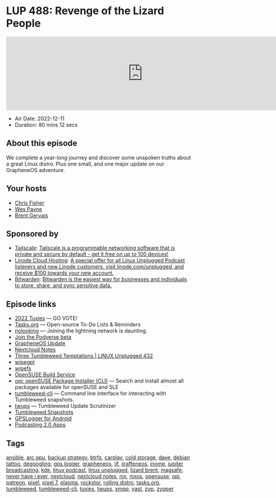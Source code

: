 # LUP 488: Revenge of the Lizard People

<iframe src="https://player.fireside.fm/v2/RUkczH-V+RyDB8caq?theme=dark" width="740" height="200" frameborder="0" scrolling="no"></iframe>

* Air Date: 2022-12-11
* Duration: 80 mins 12 secs

## About this episode

We complete a year-long journey and discover some unspoken truths about a great Linux distro. Plus one small, and one major update on our GrapheneOS adventure.

## Your hosts
* [Chris Fisher](https://linuxunplugged.com/hosts/chrislas)
* [Wes Payne](https://linuxunplugged.com/hosts/wes)
* [Brent Gervais](https://linuxunplugged.com/hosts/brent)

## Sponsored by

  * [Tailscale](http://tailscale.com/linuxunplugged): [Tailscale is a programmable networking software that is private and secure by default - get it free on up to 100 devices!](http://tailscale.com/linuxunplugged)
  * [Linode Cloud Hosting](https://linode.com/unplugged): [A special offer for all Linux Unplugged Podcast listeners and new Linode customers, visit linode.com/unplugged, and receive $100 towards your new account. ](https://linode.com/unplugged)
  * [Bitwarden](https://bitwarden.com/linux): [Bitwarden is the easiest way for businesses and individuals to store, share, and sync sensitive data.](https://bitwarden.com/linux)



## Episode links

  * [2022 Tuxies](https://nextcloud.tuxies.party/apps/forms/NcC8exyT3XFQwQZZ "2022 Tuxies") — GO VOTE!
  * [Tasks.org](http://tasks.org/ "Tasks.org") — Open-source To-Do Lists & Reminders
  * [nolooking](https://nolooking.chaincase.app/ "nolooking") — Joining the lightning network is daunting.
  * [Join the Podverse beta](https://testflight.apple.com/join/VpxVTOsT "Join the Podverse beta")
  * [GrapheneOS Update](https://grapheneos.org/ "GrapheneOS Update")
  * [Nextcloud Notes](https://f-droid.org/en/packages/it.niedermann.owncloud.notes/ "Nextcloud Notes")
  * [Three Tumbleweed Temptations | LINUX Unplugged 432](https://www.jupiterbroadcasting.com/show/linux-unplugged/432/ "Three Tumbleweed Temptations | LINUX Unplugged 432")
  * [wipegpt](https://www.rodsbooks.com/gdisk/wipegpt.html "wipegpt")
  * [wipefs](https://man7.org/linux/man-pages/man8/wipefs.8.html "wipefs")
  * [OpenSUSE Build Service](http://build.opensuse.org/ "OpenSUSE Build Service")
  * [opi: openSUSE Package Installer (CLI)](https://github.com/openSUSE/opi "opi: openSUSE Package Installer \(CLI\)") — Search and install almost all packages available for openSUSE and SLE
  * [tumbleweed-cli](https://github.com/boombatower/tumbleweed-cli "tumbleweed-cli") — Command line interface for interacting with Tumbleweed snapshots.
  * [twups](https://codeberg.org/ProgrammerPolymathic/twups "twups") — Tumbleweed Update Scrutinizer
  * [Tumbleweed Snapshots](https://review.tumbleweed.boombatower.com/about.html "Tumbleweed Snapshots")
  * [GPSLogger for Android](https://gpslogger.app/ "GPSLogger for Android")
  * [Podcasting 2.0 Apps](https://podcastindex.org/apps?appTypes=app&elements=Value "Podcasting 2.0 Apps")



## Tags

[ansible](https://linuxunplugged.com/tags/ansible), [arc gpu](https://linuxunplugged.com/tags/arc%20gpu), [backup strategy](https://linuxunplugged.com/tags/backup%20strategy), [btrfs](https://linuxunplugged.com/tags/btrfs), [carplay](https://linuxunplugged.com/tags/carplay), [cold storage](https://linuxunplugged.com/tags/cold%20storage), [dave](https://linuxunplugged.com/tags/dave), [debian tattoo](https://linuxunplugged.com/tags/debian%20tattoo), [degoogling](https://linuxunplugged.com/tags/degoogling), [gps logger](https://linuxunplugged.com/tags/gps%20logger), [grapheneos](https://linuxunplugged.com/tags/grapheneos), [jif](https://linuxunplugged.com/tags/jif), [jiraffeneos](https://linuxunplugged.com/tags/jiraffeneos), [jnome](https://linuxunplugged.com/tags/jnome), [jupiter broadcasting](https://linuxunplugged.com/tags/jupiter%20broadcasting), [kde](https://linuxunplugged.com/tags/kde), [linux podcast](https://linuxunplugged.com/tags/linux%20podcast), [linux unplugged](https://linuxunplugged.com/tags/linux%20unplugged), [lizard brent](https://linuxunplugged.com/tags/lizard%20brent), [magsafe](https://linuxunplugged.com/tags/magsafe), [never have i ever](https://linuxunplugged.com/tags/never%20have%20i%20ever), [nextcloud](https://linuxunplugged.com/tags/nextcloud), [nextcloud notes](https://linuxunplugged.com/tags/nextcloud%20notes), [nix](https://linuxunplugged.com/tags/nix), [nixos](https://linuxunplugged.com/tags/nixos), [opensuse](https://linuxunplugged.com/tags/opensuse), [opi](https://linuxunplugged.com/tags/opi), [patreon](https://linuxunplugged.com/tags/patreon), [pixel](https://linuxunplugged.com/tags/pixel), [pixel 7](https://linuxunplugged.com/tags/pixel%207), [plasma](https://linuxunplugged.com/tags/plasma), [rockstor](https://linuxunplugged.com/tags/rockstor), [rolling distro](https://linuxunplugged.com/tags/rolling%20distro), [tasks.org](https://linuxunplugged.com/tags/tasks.org), [tumbleweed](https://linuxunplugged.com/tags/tumbleweed), [tumbleweed-cli](https://linuxunplugged.com/tags/tumbleweed-cli), [tuxies](https://linuxunplugged.com/tags/tuxies), [twups](https://linuxunplugged.com/tags/twups), [xmpp](https://linuxunplugged.com/tags/xmpp), [yast](https://linuxunplugged.com/tags/yast), [zyp](https://linuxunplugged.com/tags/zyp), [zypper](https://linuxunplugged.com/tags/zypper)